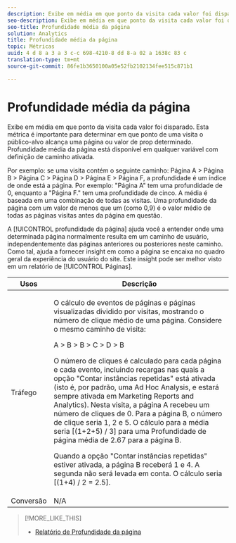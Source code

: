 ```yaml
---
description: Exibe em média em que ponto da visita cada valor foi disparado. Esta métrica é importante para determinar em que ponto de uma visita o público-alvo alcança uma página ou valor de prop determinado. Profundidade média da página está disponível em qualquer variável com definição de caminho ativada.
seo-description: Exibe em média em que ponto da visita cada valor foi disparado. Esta métrica é importante para determinar em que ponto de uma visita o público-alvo alcança uma página ou valor de prop determinado. Profundidade média da página está disponível em qualquer variável com definição de caminho ativada.
seo-title: Profundidade média da página
solution: Analytics
title: Profundidade média da página
topic: Métricas
uuid: 4 d 8 a 3 a 3 c-c 698-4210-8 dd 8-a 02 a 1638c 83 c
translation-type: tm+mt
source-git-commit: 86fe1b3650100a05e52fb2102134fee515c871b1

---
```



# Profundidade média da página

Exibe em média em que ponto da visita cada valor foi disparado. Esta métrica é importante para determinar em que ponto de uma visita o público-alvo alcança uma página ou valor de prop determinado. Profundidade média da página está disponível em qualquer variável com definição de caminho ativada.

Por exemplo: se uma visita contém o seguinte caminho: Página A &gt; Página B &gt; Página C &gt; Página D &gt; Página E &gt; Página F, a profundidade é um índice de onde está a página. Por exemplo: "Página A" tem uma profundidade de 0, enquanto a "Página F." tem uma profundidade de cinco. A média é baseada em uma combinação de todas as visitas. Uma profundidade da página com um valor de menos que um (como 0,9) é o valor médio de todas as páginas visitas antes da página em questão.

A [!UICONTROL profundidade da página] ajuda você a entender onde uma determinada página normalmente resulta em um caminho de usuário, independentemente das páginas anteriores ou posteriores neste caminho. Como tal, ajuda a fornecer insight em como a página se encaixa no quadro geral da experiência do usuário do site. Este insight pode ser melhor visto em um relatório de [!UICONTROL Páginas].

<table id="table_E92B185A487C40E28C70EA30EDF73A40"> 
 <thead> 
  <tr> 
   <th colname="col1" class="entry"> Usos </th> 
   <th colname="col2" class="entry"> Descrição </th> 
  </tr> 
 </thead>
 <tbody> 
  <tr> 
   <td colname="col1"> Tráfego </td> 
   <td colname="col2"> <p>O cálculo de eventos de páginas e páginas visualizadas dividido por visitas, mostrando o número de clique médio de uma página. Considere o mesmo caminho de visita: </p> <p>A &gt; B &gt; B &gt; C &gt; D &gt; B </p> <p>O número de cliques é calculado para cada página e cada evento, incluindo recargas nas quais a opção "Contar instâncias repetidas" está ativada (isto é, por padrão, uma Ad Hoc Analysis, e estará sempre ativada em Marketing Reports and Analytics). Nesta visita, a página A recebeu um número de cliques de 0. Para a página B, o número de clique seria 1, 2 e 5. O cálculo para a média seria [(1+2+5) / 3] para uma Profundidade de página média de 2.67 para a página B. </p> <p>Quando a opção "Contar instâncias repetidas" estiver ativada, a página B receberá 1 e 4. A segunda não será levada em conta. O cálculo seria [(1+4) / 2 = 2.5]. </p> </td> 
  </tr> 
  <tr> 
   <td colname="col1"> Conversão </td> 
   <td colname="col2"> N/A </td> 
  </tr> 
 </tbody> 
</table>

>[!MORE_LIKE_THIS]
>
>* [Relatório de Profundidade da página](/help/components/c-variables/dimensionslist/reports-page-depth.md)

